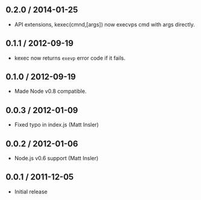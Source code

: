 0.2.0 / 2014-01-25
------------------
* API extensions, kexec(cmnd,[args]) now execvps cmd with args directly.

0.1.1 / 2012-09-19
------------------
* kexec now returns `exevp` error code if it fails.

0.1.0 / 2012-09-19
------------------
* Made Node v0.8 compatible.

0.0.3 / 2012-01-09
------------------
* Fixed typo in index.js (Matt Insler)

0.0.2 / 2012-01-06
------------------
* Node.js v0.6 support (Matt Insler)

0.0.1 / 2011-12-05
------------------
* Initial release
